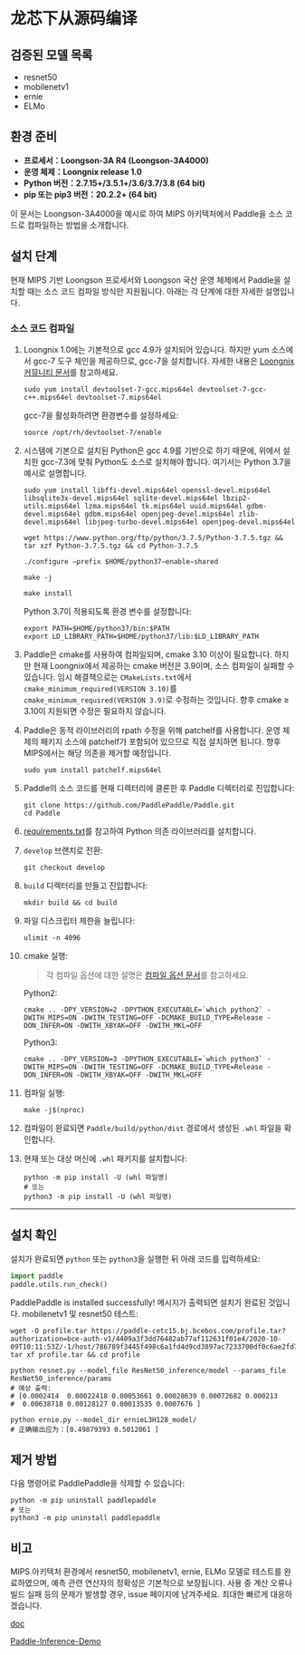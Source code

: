 # **龙芯下从源码编译**

## 검증된 모델 목록

- resnet50
- mobilenetv1
- ernie
- ELMo

## 환경 준비

* **프로세서：Loongson-3A R4 (Loongson-3A4000)**
* **운영 체제：Loongnix release 1.0**
* **Python 버전：2.7.15+/3.5.1+/3.6/3.7/3.8 (64 bit)**
* **pip 또는 pip3 버전：20.2.2+ (64 bit)**

이 문서는 Loongson-3A4000을 예시로 하여 MIPS 아키텍처에서 Paddle을 소스 코드로 컴파일하는 방법을 소개합니다.

## 설치 단계

현재 MIPS 기반 Loongson 프로세서와 Loongson 국산 운영 체제에서 Paddle을 설치할 때는 소스 코드 컴파일 방식만 지원됩니다. 아래는 각 단계에 대한 자세한 설명입니다.

<a name="mips_source"></a>
### **소스 코드 컴파일**

1. Loongnix 1.0에는 기본적으로 gcc 4.9가 설치되어 있습니다. 하지만 yum 소스에서 gcc-7 도구 체인을 제공하므로, gcc-7을 설치합니다. 자세한 내용은 [Loongnix 커뮤니티 문서](http://www.loongnix.org/index.php/Gcc7.3.0)를 참고하세요.

    ```
    sudo yum install devtoolset-7-gcc.mips64el devtoolset-7-gcc-c++.mips64el devtoolset-7.mips64el
    ```

    gcc-7을 활성화하려면 환경변수를 설정하세요:

    ```
    source /opt/rh/devtoolset-7/enable
    ```

2. 시스템에 기본으로 설치된 Python은 gcc 4.9를 기반으로 하기 때문에, 위에서 설치한 gcc-7.3에 맞춰 Python도 소스로 설치해야 합니다. 여기서는 Python 3.7을 예시로 설명합니다.

    ```
    sudo yum install libffi-devel.mips64el openssl-devel.mips64el libsqlite3x-devel.mips64el sqlite-devel.mips64el lbzip2-utils.mips64el lzma.mips64el tk.mips64el uuid.mips64el gdbm-devel.mips64el gdbm.mips64el openjpeg-devel.mips64el zlib-devel.mips64el libjpeg-turbo-devel.mips64el openjpeg-devel.mips64el
    ```

    ```
    wget https://www.python.org/ftp/python/3.7.5/Python-3.7.5.tgz && tar xzf Python-3.7.5.tgz && cd Python-3.7.5
    ```

    ```
    ./configure –prefix $HOME/python37–enable−shared
    ```

    ```
    make -j
    ```

    ```
    make install
    ```

    Python 3.7이 적용되도록 환경 변수를 설정합니다:

    ```
    export PATH=$HOME/python37/bin:$PATH
    export LD_LIBRARY_PATH=$HOME/python37/lib:$LD_LIBRARY_PATH
    ```

3. Paddle은 cmake를 사용하여 컴파일되며, cmake 3.10 이상이 필요합니다. 하지만 현재 Loongnix에서 제공하는 cmake 버전은 3.9이며, 소스 컴파일이 실패할 수 있습니다. 임시 해결책으로는 `CMakeLists.txt`에서 `cmake_minimum_required(VERSION 3.10)`를 `cmake_minimum_required(VERSION 3.9)`로 수정하는 것입니다. 향후 cmake ≥ 3.10이 지원되면 수정은 필요하지 않습니다.

4. Paddle은 동적 라이브러리의 rpath 수정을 위해 patchelf를 사용합니다. 운영 체제의 패키지 소스에 patchelf가 포함되어 있으므로 직접 설치하면 됩니다. 향후 MIPS에서는 해당 의존을 제거할 예정입니다.

    ```
    sudo yum install patchelf.mips64el
    ```

5. Paddle의 소스 코드를 현재 디렉터리에 클론한 후 Paddle 디렉터리로 진입합니다:

    ```
    git clone https://github.com/PaddlePaddle/Paddle.git
    cd Paddle
    ```

6. [requirements.txt](https://github.com/PaddlePaddle/Paddle/blob/develop/python/requirements.txt)를 참고하여 Python 의존 라이브러리를 설치합니다.

7. `develop` 브랜치로 전환:

    ```
    git checkout develop
    ```

8. `build` 디렉터리를 만들고 진입합니다:

    ```
    mkdir build && cd build
    ```

9. 파일 디스크립터 제한을 늘립니다:

    ```
    ulimit -n 4096
    ```

10. cmake 실행:

    > 각 컴파일 옵션에 대한 설명은 [컴파일 옵션 문서](https://www.paddlepaddle.org.cn/documentation/docs/zh/develop/install/Tables.html#Compile)를 참고하세요.

    Python2:

    ```
    cmake .. -DPY_VERSION=2 -DPYTHON_EXECUTABLE=`which python2` -DWITH_MIPS=ON -DWITH_TESTING=OFF -DCMAKE_BUILD_TYPE=Release -DON_INFER=ON -DWITH_XBYAK=OFF -DWITH_MKL=OFF
    ```

    Python3:

    ```
    cmake .. -DPY_VERSION=3 -DPYTHON_EXECUTABLE=`which python3` -DWITH_MIPS=ON -DWITH_TESTING=OFF -DCMAKE_BUILD_TYPE=Release -DON_INFER=ON -DWITH_XBYAK=OFF -DWITH_MKL=OFF
    ```

11. 컴파일 실행:

    ```
    make -j$(nproc)
    ```

12. 컴파일이 완료되면 `Paddle/build/python/dist` 경로에서 생성된 `.whl` 파일을 확인합니다.

13. 현재 또는 대상 머신에 `.whl` 패키지를 설치합니다:

    ```
    python -m pip install -U (whl 파일명)
    # 또는
    python3 -m pip install -U (whl 파일명)
    ```

---

## **설치 확인**

설치가 완료되면 `python` 또는 `python3`을 실행한 뒤 아래 코드를 입력하세요:

```python
import paddle
paddle.utils.run_check()
```
PaddlePaddle is installed successfully! 메시지가 출력되면 설치가 완료된 것입니다.
mobilenetv1 및 resnet50 테스트:
```
wget -O profile.tar https://paddle-cetc15.bj.bcebos.com/profile.tar?authorization=bce-auth-v1/4409a3f3dd76482ab77af112631f01e4/2020-10-09T10:11:53Z/-1/host/786789f3445f498c6a1fd4d9cd3897ac7233700df0c6ae2fd78079eba89bf3fb
tar xf profile.tar && cd profile
```
```
python resnet.py --model_file ResNet50_inference/model --params_file ResNet50_inference/params
# 예상 출력:
# [0.0002414  0.00022418 0.00053661 0.00028639 0.00072682 0.000213
#  0.00638718 0.00128127 0.00013535 0.0007676 ]
```
```
python ernie.py --model_dir ernieL3H128_model/
# 正确输出应为：[0.49879393 0.5012061 ]
```
## **제거 방법**

다음 명령어로 PaddlePaddle을 삭제할 수 있습니다:
```
python -m pip uninstall paddlepaddle
# 또는
python3 -m pip uninstall paddlepaddle
```
## **비고**

MIPS 아키텍처 환경에서 resnet50, mobilenetv1, ernie, ELMo 모델로 테스트를 완료하였으며, 예측 관련 연산자의 정확성은 기본적으로 보장됩니다.
사용 중 계산 오류나 빌드 실패 등의 문제가 발생할 경우, issue 페이지에 남겨주세요. 최대한 빠르게 대응하겠습니다.

[doc](https://www.paddlepaddle.org.cn/documentation/docs/zh/develop/guides/05_inference_deployment/inference/native_infer.html)

[Paddle-Inference-Demo](https://github.com/PaddlePaddle/Paddle-Inference-Demo)
